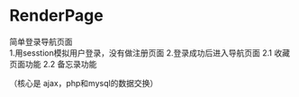 # RenderPage
简单登录导航页面<br/>
1.用sesstion模拟用户登录，没有做注册页面
2.登录成功后进入导航页面
    2.1 收藏页面功能
    2.2 备忘录功能
    
（核心是 ajax，php和mysql的数据交换）

